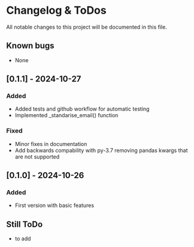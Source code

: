 # Changelog & ToDos

All notable changes to this project will be documented in this file.

## Known bugs

- None

## [0.1.1] - 2024-10-27

### Added

- Added tests and github workflow for automatic testing
- Implemented _standarise_email() function

### Fixed

- Minor fixes in documentation
- Add backwards compability with py-3.7 removing pandas kwargs that are not supported

## [0.1.0] - 2024-10-26

### Added

- First version with basic features

## Still ToDo

- to add

<br><br>
